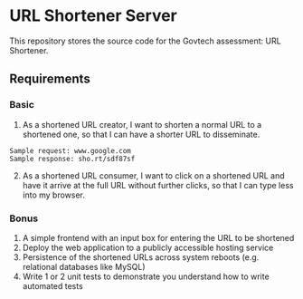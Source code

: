 # URL Shortener Server # 
This repository stores the source code for the Govtech assessment: URL Shortener.

## Requirements ##
### Basic ###
1. As a shortened URL creator, I want to shorten a normal URL to a shortened one, so that I can
have a shorter URL to disseminate.
```
Sample request: www.google.com
Sample response: sho.rt/sdf87sf
```
2. As a shortened URL consumer, I want to click on a shortened URL and have it arrive at the
full URL without further clicks, so that I can type less into my browser.
### Bonus ###
1. A simple frontend with an input box for entering the URL to be shortened
2. Deploy the web application to a publicly accessible hosting service
3. Persistence of the shortened URLs across system reboots (e.g. relational databases like
MySQL)
4. Write 1 or 2 unit tests to demonstrate you understand how to write automated tests
